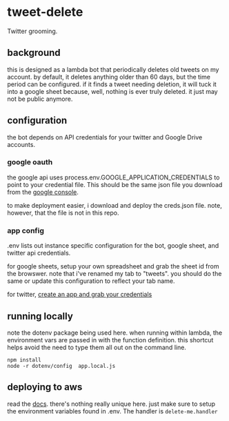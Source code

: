 # tweet-delete
Twitter grooming.

## background
this is designed as a lambda bot that periodically deletes old tweets on my account. by default, it deletes anything older than 60 days, but the time period can be configured. if it finds a tweet needing deletion, it will tuck it into a google sheet because, well, nothing is ever truly deleted. it just may not be public anymore. 

## configuration
the bot depends on API credentials for your twitter and Google Drive accounts. 

### google oauth
the google api uses process.env.GOOGLE_APPLICATION_CREDENTIALS to point to your credential file. This should be the same json file you download from the [google console](https://support.google.com/googleapi/answer/6158862?hl=en). 

to make deployment easier, i download and deploy the creds.json file. note, however, that the file is not in this repo.

### app config
.env lists out instance specific configuration for the bot, google sheet, and twitter api credentials.

for google sheets, setup your own spreadsheet and grab the sheet id from the browswer. note that i've renamed my tab to "tweets". you should do the same or update this configuration to reflect your tab name.

for twitter, [create an app and grab your credentials](https://developer.twitter.com/en/apps)

## running locally
note the dotenv package being used here. when running within lambda, the environment vars are passed in with the function definition. this shortcut helps avoid the need to type them all out on the command line.
```
npm install
node -r dotenv/config  app.local.js
```

## deploying to aws
read the [docs](https://docs.aws.amazon.com/lambda/index.html). there's nothing really unique here. just make sure to setup the environment variables found in .env. The handler is ```delete-me.handler```


